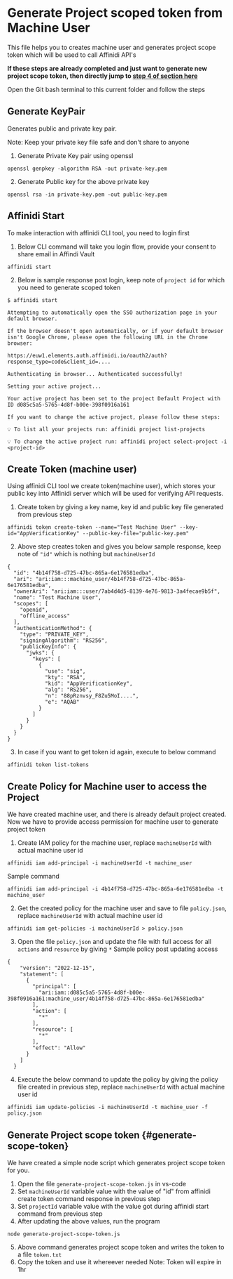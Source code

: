 
# Generate Project scoped token from Machine User
This file helps you to creates machine user and generates project scope token which will be used to call Affinidi API's

**If these steps are already completed and just want to generate new project scope token, then directly jump to [step 4 of section here](#generate-scope-token)**

Open the Git bash terminal to this current folder and follow the steps

## Generate KeyPair
Generates public and private key pair.

Note: Keep your private key file safe and don't share to anyone 

1. Generate Private Key pair using openssl
```
openssl genpkey -algorithm RSA -out private-key.pem
```
2. Generate Public key for the above private key
```
openssl rsa -in private-key.pem -out public-key.pem
```


## Affinidi Start
To make interaction with affinidi CLI tool, you need to login first
1. Below CLI command will take you login flow, provide your consent to share email in Affindi Vault
```
affinidi start
```
2. Below is sample response post login, keep note of `project id` for which you need to generate scoped token
```
$ affinidi start

Attempting to automatically open the SSO authorization page in your default browser.

If the browser doesn't open automatically, or if your default browser isn't Google Chrome, please open the following URL in the Chrome browser:

https://euw1.elements.auth.affinidi.io/oauth2/auth?response_type=code&client_id=....

Authenticating in browser... Authenticated successfully!

Setting your active project...

Your active project has been set to the project Default Project with ID d085c5a5-5765-4d8f-b00e-398f0916a161

If you want to change the active project, please follow these steps:

💡 To list all your projects run: affinidi project list-projects

💡 To change the active project run: affinidi project select-project -i <project-id>
```

## Create Token (machine user)
Using affinidi CLI tool we create token(machine user), which stores your public key into Affinidi server which will be used for verifying API requests.
1. Create token by giving a key name, key id and public key file generated from previous step
```
affinidi token create-token --name="Test Machine User" --key-id="AppVerificationKey" --public-key-file="public-key.pem"
```
2. Above step creates token and gives you below sample response, keep note of `"id"` which is nothing but `machineUserId`
```
{
  "id": "4b14f758-d725-47bc-865a-6e176581edba",
  "ari": "ari:iam:::machine_user/4b14f758-d725-47bc-865a-6e176581edba",
  "ownerAri": "ari:iam:::user/7ab4d4d5-8139-4e76-9813-3a4fecae9b5f",
  "name": "Test Machine User",
  "scopes": [
    "openid",
    "offline_access"
  ],
  "authenticationMethod": {
    "type": "PRIVATE_KEY",
    "signingAlgorithm": "RS256",
    "publicKeyInfo": {
      "jwks": {
        "keys": [
          {
            "use": "sig",
            "kty": "RSA",
            "kid": "AppVerificationKey",
            "alg": "RS256",
            "n": "88pRznvsy_F8Zu5MoI....",
            "e": "AQAB"
          }
        ]
      }
    }
  }
}
```
3. In case if you want to get token id again, execute to below command
```
affinidi token list-tokens
```

## Create Policy for Machine user to access the Project
We have created machine user, and there is already default project created. Now we have to provide access permission for machine user to generate project token
1. Create IAM policy for the machine user, replace `machineUserId` with actual machine user id
```
affinidi iam add-principal -i machineUserId -t machine_user

```
Sample command
```
affinidi iam add-principal -i 4b14f758-d725-47bc-865a-6e176581edba -t machine_user
``` 
2. Get the created policy for the machine user and save to file `policy.json`, replace `machineUserId` with actual machine user id
```
affinidi iam get-policies -i machineUserId > policy.json
```
3. Open the file `policy.json` and update the file with full access for all `actions` and `resource` by giving `*`
Sample policy post updating access
```
{
    "version": "2022-12-15",
    "statement": [
      {
        "principal": [
          "ari:iam::d085c5a5-5765-4d8f-b00e-398f0916a161:machine_user/4b14f758-d725-47bc-865a-6e176581edba"
        ],
        "action": [
          "*"
        ],
        "resource": [
          "*"
        ],
        "effect": "Allow"
      }
    ]
  }
```
4. Execute the below command to update the policy by giving the policy file created in previous step, replace `machineUserId` with actual machine user id
```
affinidi iam update-policies -i machineUserId -t machine_user -f policy.json
```

## Generate Project scope token {#generate-scope-token}
We have created a simple node script which generates project scope token for you.
1. Open the file `generate-project-scope-token.js` in vs-code 
2. Set `machineUserId` variable value with the value of "id" from affinidi create token command response in previous step
3. Set `projectId` variable value with the value got during affinidi start command from previous step
4. After updating the above values, run the program
```
node generate-project-scope-token.js
``` 
5. Above command generates project scope token and writes the token to a file `token.txt`
6. Copy the token and use it whereever needed
Note: Token will expire in 1hr